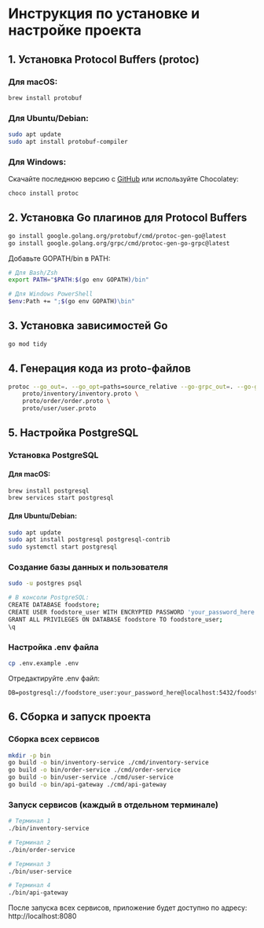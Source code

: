 # Инструкция по установке и настройке проекта

## 1. Установка Protocol Buffers (protoc)

### Для macOS:
```bash
brew install protobuf
```

### Для Ubuntu/Debian:
```bash
sudo apt update
sudo apt install protobuf-compiler
```

### Для Windows:
Скачайте последнюю версию с [GitHub](https://github.com/protocolbuffers/protobuf/releases)
или используйте Chocolatey:
```bash
choco install protoc
```

## 2. Установка Go плагинов для Protocol Buffers

```bash
go install google.golang.org/protobuf/cmd/protoc-gen-go@latest
go install google.golang.org/grpc/cmd/protoc-gen-go-grpc@latest
```

Добавьте GOPATH/bin в PATH:
```bash
# Для Bash/Zsh
export PATH="$PATH:$(go env GOPATH)/bin"

# Для Windows PowerShell
$env:Path += ";$(go env GOPATH)\bin"
```

## 3. Установка зависимостей Go

```bash
go mod tidy
```

## 4. Генерация кода из proto-файлов

```bash
protoc --go_out=. --go_opt=paths=source_relative --go-grpc_out=. --go-grpc_opt=paths=source_relative \
    proto/inventory/inventory.proto \
    proto/order/order.proto \
    proto/user/user.proto
```

## 5. Настройка PostgreSQL

### Установка PostgreSQL

#### Для macOS:
```bash
brew install postgresql
brew services start postgresql
```

#### Для Ubuntu/Debian:
```bash
sudo apt update
sudo apt install postgresql postgresql-contrib
sudo systemctl start postgresql
```

### Создание базы данных и пользователя

```bash
sudo -u postgres psql

# В консоли PostgreSQL:
CREATE DATABASE foodstore;
CREATE USER foodstore_user WITH ENCRYPTED PASSWORD 'your_password_here';
GRANT ALL PRIVILEGES ON DATABASE foodstore TO foodstore_user;
\q
```

### Настройка .env файла

```bash
cp .env.example .env
```

Отредактируйте .env файл:
```
DB=postgresql://foodstore_user:your_password_here@localhost:5432/foodstore
```

## 6. Сборка и запуск проекта

### Сборка всех сервисов
```bash
mkdir -p bin
go build -o bin/inventory-service ./cmd/inventory-service
go build -o bin/order-service ./cmd/order-service
go build -o bin/user-service ./cmd/user-service
go build -o bin/api-gateway ./cmd/api-gateway
```

### Запуск сервисов (каждый в отдельном терминале)
```bash
# Терминал 1
./bin/inventory-service

# Терминал 2
./bin/order-service

# Терминал 3
./bin/user-service

# Терминал 4
./bin/api-gateway
```

После запуска всех сервисов, приложение будет доступно по адресу: http://localhost:8080